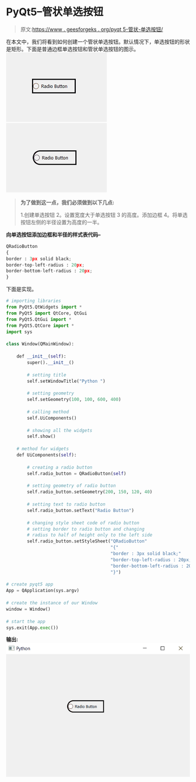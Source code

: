 # PyQt5–管状单选按钮

> 原文:[https://www . geesforgeks . org/pyqt 5-管状-单选按钮/](https://www.geeksforgeeks.org/pyqt5-tube-shape-radio-button/)

在本文中，我们将看到如何创建一个管状单选按钮。默认情况下，单选按钮的形状是矩形。下面是普通边框单选按钮和管状单选按钮的图示。
![](img/ede21546efd0f1fb76c2728081ce7175.png) ![](img/04662e461f905c139365a12857170126.png)

> **为了做到这一点，我们必须做到以下几点:**
> 
> 1.创建单选按钮
> 2。设置宽度大于单选按钮
> 3 的高度。添加边框
> 4。将单选按钮左侧的半径设置为高度的一半。

**向单选按钮添加边框和半径的样式表代码–**

```py
QRadioButton
{
border : 3px solid black;
border-top-left-radius : 20px;
border-bottom-left-radius : 20px;
}

```

下面是实现。

```py
# importing libraries
from PyQt5.QtWidgets import * 
from PyQt5 import QtCore, QtGui
from PyQt5.QtGui import * 
from PyQt5.QtCore import * 
import sys

class Window(QMainWindow):

    def __init__(self):
        super().__init__()

        # setting title
        self.setWindowTitle("Python ")

        # setting geometry
        self.setGeometry(100, 100, 600, 400)

        # calling method
        self.UiComponents()

        # showing all the widgets
        self.show()

    # method for widgets
    def UiComponents(self):

        # creating a radio button
        self.radio_button = QRadioButton(self)

        # setting geometry of radio button
        self.radio_button.setGeometry(200, 150, 120, 40)

        # setting text to radio button
        self.radio_button.setText("Radio Button")

        # changing style sheet code of radio button
        # setting border to radio button and changing 
        # radius to half of height only to the left side
        self.radio_button.setStyleSheet("QRadioButton"
                                        "{"
                                        "border : 3px solid black;"
                                        "border-top-left-radius : 20px;"
                                        "border-bottom-left-radius : 20px;"
                                        "}")

# create pyqt5 app
App = QApplication(sys.argv)

# create the instance of our Window
window = Window()

# start the app
sys.exit(App.exec())
```

**输出:**
![](img/40ad7b64bd613dcf7ebb3ecddfe6277d.png)